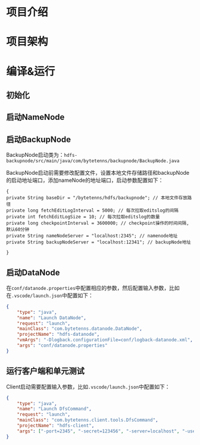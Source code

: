 # 项目介绍 #

# 项目架构 #

# 编译&运行 #

## 初始化 ##

## 启动NameNode ##

## 启动BackupNode ##
BackupNode启动类为：`hdfs-backupnode/src/main/java/com/bytetenns/backupnode/BackupNode.java`    

BackupNode启动前需要修改配置文件，设置本地文件存储路径和backupNode的启动地址端口，添加nameNode的地址端口，启动参数配置如下：  
```text
{
private String baseDir = "/bytetenns/hdfs/backupnode"; // 本地文件存放路径
private long fetchEditLogInterval = 5000; // 每次拉取editslog的间隔
private int fetchEditLogSize = 10; // 每次拉取editslog的数量
private long checkpointInterval = 3600000; // checkpoint操作的时间间隔, 默认60分钟
private String nameNodeServer = "localhost:2345"; // namenode地址
private String backupNodeServer = "localhost:12341"; // backupNode地址

}
```

## 启动DataNode ##
在`conf/datanode.properties`中配置相应的参数，然后配置输入参数，比如在`.vscode/launch.json`中配置如下：
```json
{
    "type": "java",
    "name": "Launch DataNode",
    "request": "launch",
    "mainClass": "com.bytetenns.datanode.DataNode",
    "projectName": "hdfs-datanode",
    "vmArgs": "-Dlogback.configurationFile=conf/logback-datanode.xml",
    "args": "conf/datanode.properties"
}
```

## 运行客户端和单元测试 ##
Client启动需要配置输入参数，比如`.vscode/launch.json`中配置如下：

```json
{
    "type": "java",
    "name": "Launch DfsCommand",
    "request": "launch",
    "mainClass": "com.bytetenns.client.tools.DfsCommand",
    "projectName": "hdfs-client",
    "args": ["-port=2345", "-secret=123456", "-server=localhost", "-username=root"]
}
```
